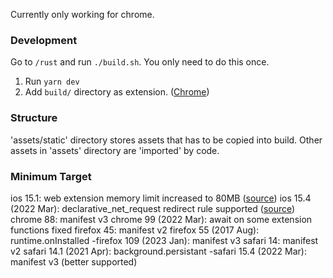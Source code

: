 Currently only working for chrome.

### Development

Go to `/rust` and run `./build.sh`. You only need to do this once.

1. Run `yarn dev`
2. Add `build/` directory as extension. ([Chrome](https://developer.chrome.com/docs/extensions/mv3/getstarted/development-basics/#load-unpacked))

### Structure

'assets/static' directory stores assets that has to be copied into build.
Other assets in 'assets' directory are 'imported' by code.


### Minimum Target
ios 15.1: web extension memory limit increased to 80MB ([source](https://developer.apple.com/forums/thread/687642))
ios 15.4 (2022 Mar): declarative_net_request redirect rule supported ([source](https://developer.apple.com/documentation/safariservices/safari_web_extensions/blocking_content_with_your_safari_web_extension))
chrome 88: manifest v3
chrome 99 (2022 Mar): await on some extension functions fixed
firefox 45: manifest v2
firefox 55 (2017 Aug): runtime.onInstalled
-firefox 109 (2023 Jan): manifest v3
safari 14: manifest v2
safari 14.1 (2021 Apr): background.persistant
-safari 15.4 (2022 Mar): manifest v3 (better supported)